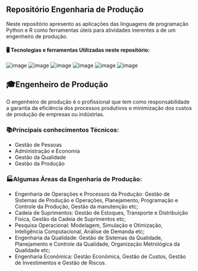 ## Repositório Engenharia de Produção 

Neste repositório apresento as aplicações das linguagens de programação Python e R como ferramentas úteis para atividades inerentes a de um engenheiro de produção.

#### 🖥️ Tecnologias e ferramentas Utilizadas neste repositório:

![image](https://img.shields.io/badge/Jupyter-F37626.svg?&style=for-the-badge&logo=Jupyter&logoColor=white) ![image](https://img.shields.io/badge/Python-FFD43B?style=for-the-badge&logo=python&logoColor=blue) ![image](https://img.shields.io/badge/Pandas-2C2D72?style=for-the-badge&logo=pandas&logoColor=white) ![image](https://img.shields.io/badge/Numpy-777BB4?style=for-the-badge&logo=numpy&logoColor=white) ![image](https://img.shields.io/badge/scikit_learn-F7931E?style=for-the-badge&logo=scikit-learn&logoColor=white) ![image](https://img.shields.io/badge/R-276DC3?style=for-the-badge&logo=r&logoColor=white)

## 🎓Engenheiro de Produção 

O engenheiro de produção é o profissional que tem como responsabilidade a garantia da eficiência dos processos produtivos e minimização dos custos de produção de empresas ou indústrias.

### 📚Principais conhecimentos Técnicos:
- Gestão de Pessoas
- Administração e Economia
- Gestão da Qualidade 
- Gestão da Produção 

### 🏭Algumas Áreas da Engenharia de Produção:
- Engenharia de Operações e Processos da Produção: Gestão de Sistemas de Produção e Operações, Planejamento, Programação e Controle da Produção, Gestão da manutenção etc;
- Cadeia de Suprimentos: Gestão de Estoques, Transporte e Distribuição Física, Gestão da Cadeia de Suprimentos etc;
- Pesquisa Operacional: Modelagem, Simulação e Otimização, Inteligência Computacional, Análise de Demanda etc;
- Engenharia da Qualidade: Gestão de Sistemas da Qualidade, Planejamento e Controle da Qualidade, Organização Metrológica da Qualidade etc;
- Engenharia Econômica: Gestão Econômica, Gestão de Custos, Gestão de Investimentos e Gestão de Riscos.
